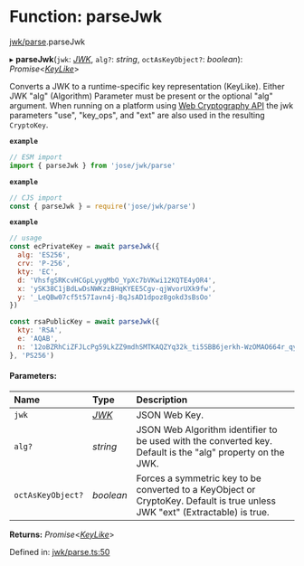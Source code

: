# Function: parseJwk

[jwk/parse](../modules/jwk_parse.md).parseJwk

▸ **parseJwk**(`jwk`: [*JWK*](../interfaces/types.jwk.md), `alg?`: *string*, `octAsKeyObject?`: *boolean*): *Promise*<[*KeyLike*](../types/types.keylike.md)\>

Converts a JWK to a runtime-specific key representation (KeyLike). Either
JWK "alg" (Algorithm) Parameter must be present or the optional "alg" argument. When
running on a platform using [Web Cryptography API](https://www.w3.org/TR/WebCryptoAPI/)
the jwk parameters "use", "key_ops", and "ext" are also used in the resulting `CryptoKey`.

**`example`** 
```js
// ESM import
import { parseJwk } from 'jose/jwk/parse'
```

**`example`** 
```js
// CJS import
const { parseJwk } = require('jose/jwk/parse')
```

**`example`** 
```js
// usage
const ecPrivateKey = await parseJwk({
  alg: 'ES256',
  crv: 'P-256',
  kty: 'EC',
  d: 'VhsfgSRKcvHCGpLyygMbO_YpXc7bVKwi12KQTE4yOR4',
  x: 'ySK38C1jBdLwDsNWKzzBHqKYEE5Cgv-qjWvorUXk9fw',
  y: '_LeQBw07cf5t57Iavn4j-BqJsAD1dpoz8gokd3sBsOo'
})

const rsaPublicKey = await parseJwk({
  kty: 'RSA',
  e: 'AQAB',
  n: '12oBZRhCiZFJLcPg59LkZZ9mdhSMTKAQZYq32k_ti5SBB6jerkh-WzOMAO664r_qyLkqHUSp3u5SbXtseZEpN3XPWGKSxjsy-1JyEFTdLSYe6f9gfrmxkUF_7DTpq0gn6rntP05g2-wFW50YO7mosfdslfrTJYWHFhJALabAeYirYD7-9kqq9ebfFMF4sRRELbv9oi36As6Q9B3Qb5_C1rAzqfao_PCsf9EPsTZsVVVkA5qoIAr47lo1ipfiBPxUCCNSdvkmDTYgvvRm6ZoMjFbvOtgyts55fXKdMWv7I9HMD5HwE9uW839PWA514qhbcIsXEYSFMPMV6fnlsiZvQQ'
}, 'PS256')
```

#### Parameters:

Name | Type | Description |
:------ | :------ | :------ |
`jwk` | [*JWK*](../interfaces/types.jwk.md) | JSON Web Key.   |
`alg?` | *string* | JSON Web Algorithm identifier to be used with the converted key. Default is the "alg" property on the JWK.   |
`octAsKeyObject?` | *boolean* | Forces a symmetric key to be converted to a KeyObject or CryptoKey. Default is true unless JWK "ext" (Extractable) is true.    |

**Returns:** *Promise*<[*KeyLike*](../types/types.keylike.md)\>

Defined in: [jwk/parse.ts:50](https://github.com/panva/jose/blob/v3.10.0/src/jwk/parse.ts#L50)
